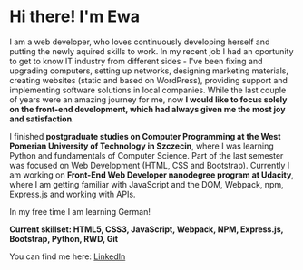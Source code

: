 # Hi there! I'm Ewa
I am a web developer, who loves continuously developing herself and putting the newly aquired skills to work. In my recent job I had an oportunity to get to know IT industry from different sides - I've been fixing and upgrading computers, setting up networks, designing marketing materials, creating websites (static and based on WordPress), providing support and implementing software solutions in local companies. While the last couple of years were an amazing journey for me, now **I would like to focus solely on the front-end development, which had always given me the most joy and satisfaction**.

I finished **postgraduate studies on Computer Programming at the West Pomerian University of Technology in Szczecin**, where I was learning Python and fundamentals of Computer Science. Part of the last semester was focused on Web Development (HTML, CSS and Bootstrap). Currently I am working on **Front-End Web Developer nanodegree program at Udacity**, where I am getting familiar with JavaScript and the DOM, Webpack, npm, Express.js and working with APIs.

In my free time I am learning German!

**Current skillset: HTML5, CSS3, JavaScript, Webpack, NPM, Express.js, Bootstrap, Python, RWD, Git**

You can find me here:
[LinkedIn](https://www.linkedin.com/in/19101990/)
<!--
**19101990/19101990** is a ✨ _special_ ✨ repository because its `README.md` (this file) appears on your GitHub profile.

Here are some ideas to get you started:

- 🔭 I’m currently working on ...
- 🌱 I’m currently learning ...
- 👯 I’m looking to collaborate on ...
- 🤔 I’m looking for help with ...
- 💬 Ask me about ...
- 📫 How to reach me: ...
- 😄 Pronouns: ...
- ⚡ Fun fact: ...
-->
